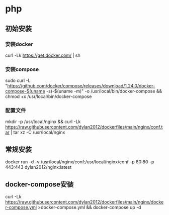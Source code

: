 # php
## 初始安装
### 安装docker
curl -Lk https://get.docker.com/ | sh
### 安装compose
sudo curl -L "https://github.com/docker/compose/releases/download/1.24.0/docker-compose-$(uname -s)-$(uname -m)" -o /usr/local/bin/docker-compose && chmod +x  /usr/local/bin/docker-compose
### 配置文件
mkdir -p /usr/local/nginx && curl -Lk https://raw.githubusercontent.com/dylan2012/dockerfiles/main/nginx/conf.tar | tar xz -C /usr/local/nginx

## 常规安装

docker run -d -v /usr/local/nginx/conf:/usr/local/nginx/conf -p 80:80 -p 443:443 dylan2012/nginx:latest

## docker-compose安装

curl -Lk https://raw.githubusercontent.com/dylan2012/dockerfiles/main/nginx/docker-compose.yml >docker-compose.yml && docker-compose up -d
